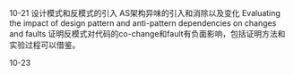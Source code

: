 10-21
设计模式和反模式的引入
AS架构异味的引入和消除以及变化
Evaluating the impact of design pattern and anti-pattern dependencies on changes and faults
证明反模式对代码的co-change和fault有负面影响，包括证明方法和实验过程可以借鉴。

10-23
